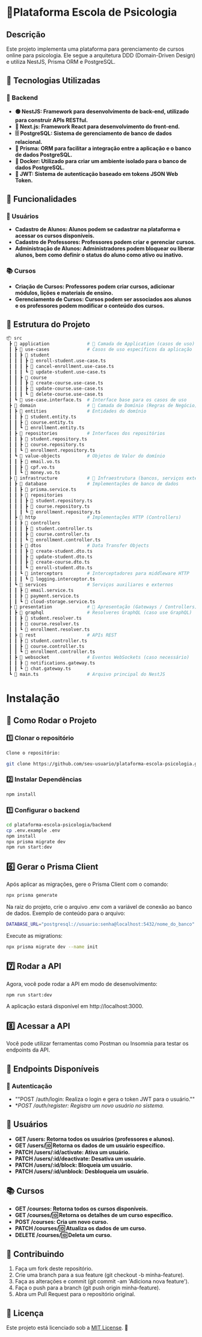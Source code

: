 # 🏫﻿Plataforma Escola de Psicologia
## Descrição

Este projeto implementa uma plataforma para gerenciamento de cursos online para psicologia. Ele segue a arquitetura DDD (Domain-Driven Design) e utiliza NestJS, Prisma ORM e PostgreSQL.

## 🚀 Tecnologias Utilizadas  

### **📌 Backend** 
- **🟢 NestJS: Framework para desenvolvimento de back-end, utilizado para construir APIs RESTful.**
- **🔵 Next.js: Framework React para desenvolvimento do front-end.**
-  **🗄️ PostgreSQL: Sistema de gerenciamento de banco de dados relacional.**
-  **🎲 Prisma: ORM para facilitar a integração entre a aplicação e o banco de dados PostgreSQL.**
-  **🐳 Docker: Utilizado para criar um ambiente isolado para o banco de dados PostgreSQL.**
-  **🔑 JWT: Sistema de autenticação baseado em tokens JSON Web Token.**

## **📌 Funcionalidades**

### **👥 Usuários**

- **Cadastro de Alunos: Alunos podem se cadastrar na plataforma e acessar os cursos disponíveis.**
- **Cadastro de Professores: Professores podem criar e gerenciar cursos.**
- **Administração de Alunos: Administradores podem bloquear ou liberar alunos, bem como definir o status do aluno como ativo ou inativo.**

### **📚 Cursos**

- **Criação de Cursos: Professores podem criar cursos, adicionar módulos, lições e materiais de ensino.**
- **Gerenciamento de Cursos: Cursos podem ser associados aos alunos e os professores podem modificar o conteúdo dos cursos.**

## 📂 Estrutura do Projeto  
```bash
📦 src
 ┣ 📂 application              # 📌 Camada de Application (casos de uso)
 ┃ ┣ 📂 use-cases              # Casos de uso específicos da aplicação
 ┃ ┃ ┣ 📂 student
 ┃ ┃ ┃ ┣ 📜 enroll-student.use-case.ts
 ┃ ┃ ┃ ┣ 📜 cancel-enrollment.use-case.ts
 ┃ ┃ ┃ ┗ 📜 update-student.use-case.ts
 ┃ ┃ ┣ 📂 course
 ┃ ┃ ┃ ┣ 📜 create-course.use-case.ts
 ┃ ┃ ┃ ┣ 📜 update-course.use-case.ts
 ┃ ┃ ┃ ┗ 📜 delete-course.use-case.ts
 ┃ ┗ 📜 use-case.interface.ts  # Interface base para os casos de uso
 ┣ 📂 domain                   # 📌 Camada de Domínio (Regras de Negócio)
 ┃ ┣ 📂 entities               # Entidades do domínio
 ┃ ┃ ┣ 📜 student.entity.ts
 ┃ ┃ ┣ 📜 course.entity.ts
 ┃ ┃ ┗ 📜 enrollment.entity.ts
 ┃ ┣ 📂 repositories           # Interfaces dos repositórios
 ┃ ┃ ┣ 📜 student.repository.ts
 ┃ ┃ ┣ 📜 course.repository.ts
 ┃ ┃ ┗ 📜 enrollment.repository.ts
 ┃ ┗ 📂 value-objects          # Objetos de Valor do domínio
 ┃ ┃ ┣ 📜 email.vo.ts
 ┃ ┃ ┣ 📜 cpf.vo.ts
 ┃ ┃ ┗ 📜 money.vo.ts
 ┣ 📂 infrastructure           # 📌 Infraestrutura (bancos, serviços externos)
 ┃ ┣ 📂 database               # Implementações de banco de dados
 ┃ ┃ ┣ 📜 prisma.service.ts
 ┃ ┃ ┣ 📂 repositories
 ┃ ┃ ┃ ┣ 📜 student.repository.ts
 ┃ ┃ ┃ ┣ 📜 course.repository.ts
 ┃ ┃ ┃ ┗ 📜 enrollment.repository.ts
 ┃ ┣ 📂 http                   # Implementações HTTP (Controllers)
 ┃ ┃ ┣ 📂 controllers
 ┃ ┃ ┃ ┣ 📜 student.controller.ts
 ┃ ┃ ┃ ┣ 📜 course.controller.ts
 ┃ ┃ ┃ ┗ 📜 enrollment.controller.ts
 ┃ ┃ ┣ 📂 dtos                 # Data Transfer Objects
 ┃ ┃ ┃ ┣ 📜 create-student.dto.ts
 ┃ ┃ ┃ ┣ 📜 update-student.dto.ts
 ┃ ┃ ┃ ┣ 📜 create-course.dto.ts
 ┃ ┃ ┃ ┗ 📜 enroll-student.dto.ts
 ┃ ┃ ┗ 📂 interceptors         # Interceptadores para middleware HTTP
 ┃ ┃ ┃ ┗ 📜 logging.interceptor.ts
 ┃ ┗ 📂 services               # Serviços auxiliares e externos
 ┃ ┃ ┣ 📜 email.service.ts
 ┃ ┃ ┣ 📜 payment.service.ts
 ┃ ┃ ┗ 📜 cloud-storage.service.ts
 ┣ 📂 presentation             # 📌 Apresentação (Gateways / Controllers)
 ┃ ┣ 📂 graphql                # Resolveres GraphQL (caso use GraphQL)
 ┃ ┃ ┣ 📜 student.resolver.ts
 ┃ ┃ ┣ 📜 course.resolver.ts
 ┃ ┃ ┗ 📜 enrollment.resolver.ts
 ┃ ┣ 📂 rest                   # APIs REST
 ┃ ┃ ┣ 📜 student.controller.ts
 ┃ ┃ ┣ 📜 course.controller.ts
 ┃ ┃ ┗ 📜 enrollment.controller.ts
 ┃ ┣ 📂 websocket              # Eventos WebSockets (caso necessário)
 ┃ ┃ ┣ 📜 notifications.gateway.ts
 ┃ ┃ ┗ 📜 chat.gateway.ts
 ┗ 📜 main.ts                  # Arquivo principal do NestJS
```

# Instalação

## 🚀 Como Rodar o Projeto 

### **1️⃣ Clonar o repositório**
```bash
Clone o repositório:

git clone https://github.com/seu-usuario/plataforma-escola-psicologia.git
```
### **2️⃣ Instalar Dependências**
```bash
npm install
```

### **1️⃣ Configurar o backend**
```bash
cd plataforma-escola-psicologia/backend
cp .env.example .env
npm install
npx prisma migrate dev
npm run start:dev
```

## **6️⃣ Gerar o Prisma Client**

Após aplicar as migrações, gere o Prisma Client com o comando:
```bash
npx prisma generate
```


Na raiz do projeto, crie o arquivo .env com a variável de conexão ao banco de dados. Exemplo de conteúdo para o arquivo:
```bash
DATABASE_URL="postgresql://usuario:senha@localhost:5432/nome_do_banco"
```
Execute as migrations:
```bash
npx prisma migrate dev --name init
```

## **7️⃣ Rodar a API**

Agora, você pode rodar a API em modo de desenvolvimento:
```bash
npm run start:dev
```

A aplicação estará disponível em http://localhost:3000.

## **8️⃣ Acessar a API**

Você pode utilizar ferramentas como Postman ou Insomnia para testar os endpoints da API.

## **📌 Endpoints Disponíveis**

### **🔐 Autenticação**

- ""POST /auth/login: Realiza o login e gera o token JWT para o usuário.""
- **POST /auth/register: Registra um novo usuário no sistema.*

## **👥 Usuários**

- **GET /users: Retorna todos os usuários (professores e alunos).**
- **GET /users/:id: Retorna os dados de um usuário específico.**
- **PATCH /users/:id/activate: Ativa um usuário.**
- **PATCH /users/:id/deactivate: Desativa um usuário.**
- **PATCH /users/:id/block: Bloqueia um usuário.**
- **PATCH /users/:id/unblock: Desbloqueia um usuário.**

## **📚 Cursos**

- **GET /courses: Retorna todos os cursos disponíveis.**
- **GET /courses/:id: Retorna os detalhes de um curso específico.**
- **POST /courses: Cria um novo curso.**
- **PATCH /courses/:id: Atualiza os dados de um curso.**
- **DELETE /courses/:id: Deleta um curso.**

## **🤝 Contribuindo**
1. Faça um fork deste repositório.
2. Crie uma branch para a sua feature (git checkout -b minha-feature).
3. Faça as alterações e commit (git commit -am 'Adiciona nova feature').
4. Faça o push para a branch (git push origin minha-feature).
5. Abra um Pull Request para o repositório original.


## **📜 Licença**  
Este projeto está licenciado sob a [MIT License](LICENSE). 📄  



